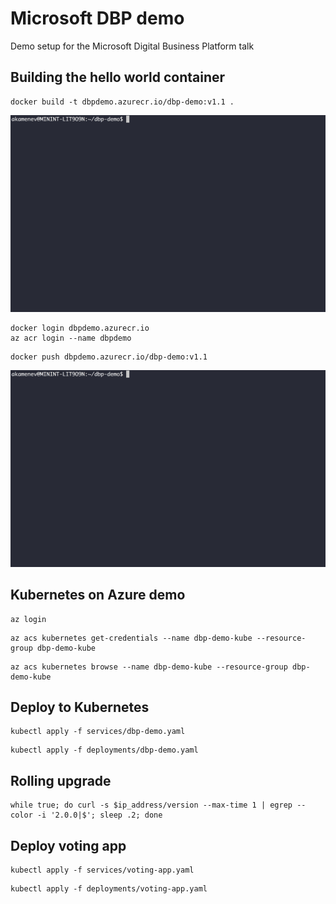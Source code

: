 # Microsoft DBP demo
Demo setup for the Microsoft Digital Business Platform talk

## Building the hello world container
```
docker build -t dbpdemo.azurecr.io/dbp-demo:v1.1 .
```
![gif](https://raw.githubusercontent.com/akamenev/dbp-demo/master/gifs/dbuild.gif)
```
docker login dbpdemo.azurecr.io
az acr login --name dbpdemo
```
```
docker push dbpdemo.azurecr.io/dbp-demo:v1.1
```
![gif](https://raw.githubusercontent.com/akamenev/dbp-demo/master/gifs/dpush.gif)

## Kubernetes on Azure demo

```
az login
```
```
az acs kubernetes get-credentials --name dbp-demo-kube --resource-group dbp-demo-kube
```
```
az acs kubernetes browse --name dbp-demo-kube --resource-group dbp-demo-kube
```

## Deploy to Kubernetes

```
kubectl apply -f services/dbp-demo.yaml
```
```
kubectl apply -f deployments/dbp-demo.yaml
```

## Rolling upgrade
```
while true; do curl -s $ip_address/version --max-time 1 | egrep --color -i '2.0.0|$'; sleep .2; done
```

## Deploy voting app
```
kubectl apply -f services/voting-app.yaml
```
```
kubectl apply -f deployments/voting-app.yaml
```
